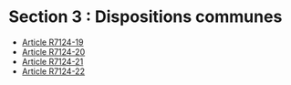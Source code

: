 # Section 3 : Dispositions communes

* [Article R7124-19](./LEGIARTI000025165761.md)
* [Article R7124-20](./LEGIARTI000024504253.md)
* [Article R7124-21](./LEGIARTI000018521484.md)
* [Article R7124-22](./LEGIARTI000018521482.md)
